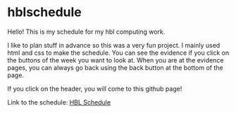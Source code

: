 # hblschedule
Hello! This is my schedule for my hbl computing work.

I like to plan stuff in advance so this was a very fun project. 
I mainly used html and css to make the schedule.
You can see the evidence if you click on the buttons of the week you want to look at. 
When you are at the evidence pages, you can always go back using the back button at the bottom of the page.

If you click on the header, you will come to this github page!

Link to the schedule:
<a href="https://jessicacnx.github.io/hblschedule/">HBL Schedule</a>
